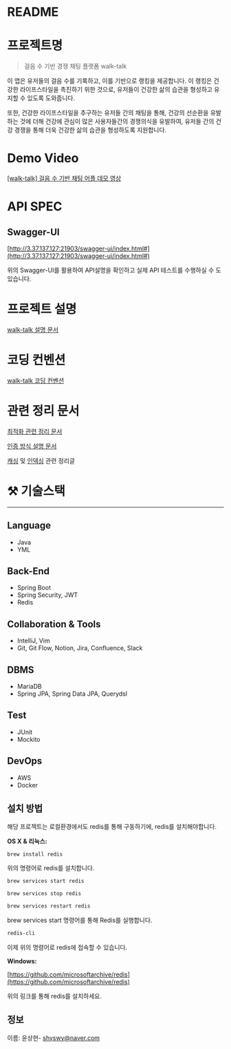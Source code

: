 # README

# 프로젝트명

> 걸음 수 기반 경쟁 채팅 플랫폼 walk-talk
> 

이 앱은 유저들의 걸음 수를 기록하고, 이를 기반으로 랭킹을 제공합니다. 이 랭킹은 건강한 라이프스타일을 촉진하기 위한 것으로, 유저들이 건강한 삶의 습관을 형성하고 유지할 수 있도록 도와줍니다.

또한, 건강한 라이프스타일을 추구하는 유저들 간의 채팅을 통해, 건강의 선순환을 유발하는 것에 더해 건강에 관심이 많은 사용자들간의 경쟁의식을 유발하여, 유저들 간의 건강 경쟁을 통해 더욱 건강한 삶의 습관을 형성하도록 지원합니다.

# Demo Video

[[walk-talk] 걸음 수 기반 채팅 어플 데모 영상](https://codenme.tistory.com/72)

# API SPEC

## Swagger-UI

[http://3.37.137.127:21903/swagger-ui/index.html#](http://3.37.137.127:21903/swagger-ui/index.html#)

위의 Swagger-UI를 활용하여  API설명을 확인하고 실제 API 테스트를 수행하실 수 도 있습니다.

# 프로젝트 설명

[walk-talk 설명 문서](https://shyswy.notion.site/walk-talk-public-47104bca804946e499b98be2b15d3697?pvs=4) 

# 코딩 컨벤션

[walk-talk 코딩 컨벤션](https://shyswy.notion.site/code-convention-402842f4a27e4ca88f753b2b209dd7d1?pvs=4)

# 관련 정리 문서

[최적화 관련 정리 문서](https://www.notion.so/shyswy/optimization-note-c20a190a568f4d79a3ab46cb469a0272)

[인증 방식 설명 문서](https://www.notion.so/shyswy/walk-talk-0ac943c21e434a5e9d55cf34f22226f6)

[캐싱](https://codenme.tistory.com/157) 및 [인덱싱](https://codenme.tistory.com/83) 관련 정리글

# ⚒️ 기술스택

---

## Language

- Java
- YML

## **Back-End**

- Spring Boot
- Spring Security, JWT
- Redis

## Collaboration & Tools

- IntelliJ, Vim
- Git,  Git Flow, Notion, Jira, Confluence, Slack

## DBMS

- MariaDB
- Spring JPA, Spring Data JPA, Querydsl

## Test

- JUnit
- Mockito

## DevOps

- AWS
- Docker

## 설치 방법

해당 프로젝트는 로컬환경에서도 redis를 통해 구동하기에, redis를 설치해야합니다.

**OS X & 리눅스:**

```bash
brew install redis
```

위의 명령어로 redis를 설치합니다.

```bash
brew services start redis 

brew services stop redis

brew services restart redis
```

brew services start 명령어를 통해 Redis를 실행합니다.

```bash
redis-cli
```

이제 위의 명령어로 redis에 접속할 수 있습니다.

**Windows:**

[https://github.com/microsoftarchive/redis](https://github.com/microsoftarchive/redis)

위의 링크를 통해 redis를 설치하세요. 

## 정보

이름: 윤상현- shyswy@naver.com
